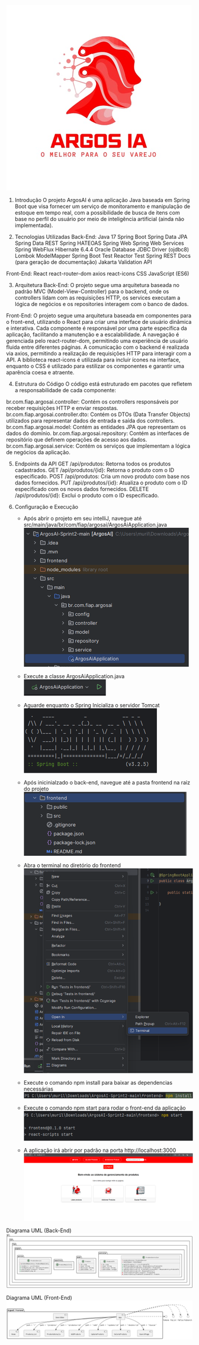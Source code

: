 ![Logo](https://github.com/MuriloNogr/ArgosAI-Sprint2/blob/main/ArgosAIMainLogo.jpeg)

1. Introdução
O projeto ArgosAI é uma aplicação Java baseada em Spring Boot que visa fornecer um serviço de monitoramento e manipulação de estoque em tempo real, com a possibilidade de busca de itens com base no perfil do usuário por meio de inteligência artificial (ainda não implementada).

2. Tecnologias Utilizadas
Back-End:
  Java 17
  Spring Boot
  Spring Data JPA
  Spring Data REST
  Spring HATEOAS
  Spring Web
  Spring Web Services
  Spring WebFlux
  Hibernate 6.4.4
  Oracle Database JDBC Driver (ojdbc8)
  Lombok
  ModelMapper
  Spring Boot Test
  Reactor Test
  Spring REST Docs (para geração de documentação)
  Jakarta Validation API

Front-End:
  React
  react-router-dom
  axios
  react-icons
  CSS
  JavaScript (ES6)

3. Arquitetura
Back-End: O projeto segue uma arquitetura baseada no padrão MVC (Model-View-Controller) para o backend, onde os controllers lidam com as requisições HTTP, os services executam a lógica de negócios e os    repositories interagem com o banco de dados.

Front-End: O projeto segue uma arquitetura baseada em componentes para o front-end, utilizando o React para criar uma interface de usuário dinâmica e interativa. Cada componente é responsável por uma parte específica da aplicação, facilitando a manutenção e a escalabilidade. A navegação é gerenciada pelo react-router-dom, permitindo uma experiência de usuário fluida entre diferentes páginas. A comunicação com o backend é realizada via axios, permitindo a realização de requisições HTTP para interagir com a API. A biblioteca react-icons é utilizada para incluir ícones na interface, enquanto o CSS é utilizado para estilizar os componentes e garantir uma aparência coesa e atraente.

4. Estrutura do Código
O código está estruturado em pacotes que refletem a responsabilidade de cada componente:

br.com.fiap.argosai.controller: Contém os controllers responsáveis por receber requisições HTTP e enviar respostas.
br.com.fiap.argosai.controller.dto: Contém os DTOs (Data Transfer Objects) utilizados para representar dados de entrada e saída dos controllers.
br.com.fiap.argosai.model: Contém as entidades JPA que representam os dados do domínio.
br.com.fiap.argosai.repository: Contém as interfaces de repositório que definem operações de acesso aos dados.
br.com.fiap.argosai.service: Contém os serviços que implementam a lógica de negócios da aplicação.

5. Endpoints da API
GET /api/produtos: Retorna todos os produtos cadastrados.
GET /api/produtos/{id}: Retorna o produto com o ID especificado.
POST /api/produtos: Cria um novo produto com base nos dados fornecidos.
PUT /api/produtos/{id}: Atualiza o produto com o ID especificado com os novos dados fornecidos.
DELETE /api/produtos/{id}: Exclui o produto com o ID especificado.

6. Configuração e Execução
    - Após abrir o projeto em seu intelliJ, navegue até src/main/java/br/com/fiap/argosai/ArgosAiApplication.java
![Passo 1](https://github.com/MuriloNogr/ArgosAI-Sprint2/blob/main/Captura%20de%20tela%202024-05-20%20164440.png)

    - Execute a classe ArgosAiApplication.java
![Passo 2](https://github.com/MuriloNogr/ArgosAI-Sprint2/blob/main/Captura%20de%20tela%202024-05-20%20164454.png)

    - Aguarde enquanto o Spring Inicializa o servidor Tomcat
![Passo 3](https://github.com/MuriloNogr/ArgosAI-Sprint2/blob/main/Captura%20de%20tela%202024-05-20%20164528.png)

    - Após inicinialzado o back-end, navegue até a pasta frontend na raiz do projeto
![Passo 4](https://github.com/MuriloNogr/ArgosAI-Sprint2/blob/main/Captura%20de%20tela%202024-05-20%20164547.png)

    - Abra o terminal no diretório do frontend
![Passo 5](https://github.com/MuriloNogr/ArgosAI-Sprint2/blob/main/Captura%20de%20tela%202024-05-20%20164605.png)

    - Execute o comando npm install para baixar as dependencias necessárias
![Passo 6](https://github.com/MuriloNogr/ArgosAI-Sprint2/blob/main/Captura%20de%20tela%202024-05-20%20164718.png)

    - Execute o comando npm start para rodar o front-end da aplicação
![Passo 7](https://github.com/MuriloNogr/ArgosAI-Sprint2/blob/main/Captura%20de%20tela%202024-05-20%20164756.png)

    - A aplicação irá abrir por padrão na porta http://localhost:3000
![Passo 8](https://github.com/MuriloNogr/ArgosAI-Sprint2/blob/main/Captura%20de%20tela%202024-05-20%20164832.png)



Diagrama UML (Back-End)
![Diagrama UML](https://github.com/MuriloNogr/ArgosAI-Sprint2/blob/main/ArgosAI-UMLv2.png)

Diagrama UML (Front-End)
![Diagrama UML Front](https://github.com/MuriloNogr/ArgosAI-Sprint2/blob/main/ArgosAI-FrontUML.png)

